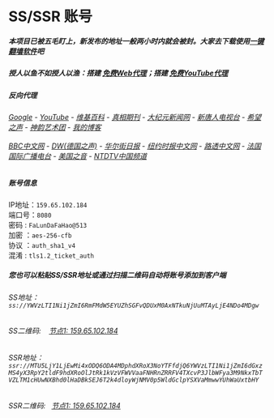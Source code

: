 # SS/SSR 账号 

##### 本项目已被五毛盯上，新发布的地址一般两小时内就会被封。大家去下载使用[一键翻墙软件](https://github.com/gfw-breaker/nogfw/blob/master/README.md)吧

##### 授人以鱼不如授人以渔：搭建 [免费Web代理](https://github.com/gfw-breaker/heroku-node-proxy#--end--)；搭建 [免费YouTube代理](https://github.com/gfw-breaker/you2php-heroku#--end--) 

##### 反向代理
######  [Google](http://173.199.90.210:8888/search?q=425事件) - [YouTube](http://173.199.90.210:8700/results?search_query=425事件) - [维基百科](http://173.199.90.210:8100/wiki/喬高-麥塔斯調查報告) - [真相期刊](http://173.199.90.210:8300/display.aspx?category_id=3&zhuanti_id=2) - [大纪元新闻网](http://173.199.90.210:10080) - [新唐人电视台](http://173.199.90.210:8000) - [希望之声](http://173.199.90.210:8200) - [神韵艺术团](http://173.199.90.210:8000/xtr/gb/prog673.html) - [我的博客](http://173.199.90.210:10000/)<br/> <br/> [BBC中文网](http://173.199.90.210:9100/zhongwen) - [DW(德国之声)](http://173.199.90.210:9200/zh/在线报导/s-9058?&zhongwen=simp) - [华尔街日报](http://173.199.90.210:9300) - [纽约时报中文网](http://173.199.90.210:9400) - [路透中文网](http://173.199.90.210:9500/) - [法国国际广播电台](http://173.199.90.210:9600/) - [美国之音](http://173.199.90.210:9700/) - [NTDTV中国频道](http://my-ntdtv.herokuapp.com/)


##### 账号信息
IP地址：`159.65.102.184`  
端口号：`8080`  
密码  : `FaLunDaFaHao@513`  
加密  ：`aes-256-cfb`  
协议  ：`auth_sha1_v4`  
混淆  : `tls1.2_ticket_auth`  

##### 您也可以粘贴SS/SSR地址或通过扫描二维码自动将账号添加到客户端

######  SS地址： `ss://YWVzLTI1Ni1jZmI6RmFMdW5EYUZhSGFvQDUxM0AxNTkuNjUuMTAyLjE4NDo4MDgw`   
######  SS二维码: &nbsp;&nbsp; <a href="http://159.65.102.184/info/ss.html" target="_blank">节点1: 159.65.102.184</a> 
######  SSR地址： `ssr://MTU5LjY1LjEwMi4xODQ6ODA4MDphdXRoX3NoYTFfdjQ6YWVzLTI1Ni1jZmI6dGxzMS4yX3RpY2tldF9hdXRoOlJtRk1kVzVFWVVaaFNHRnZRRFV4TXcvP3JlbWFya3M9NkxTbTVZLTM1cHUwNXBhd0lHaDBkSEJ6T2k4dloyWjNMV0p5WldGclpYSXVaMmwwYUhWaUxtbHY`     
######  SSR二维码: &nbsp;&nbsp;<a href="http://159.65.102.184/info/ssr.html" target="_blank">节点1: 159.65.102.184</a> 


